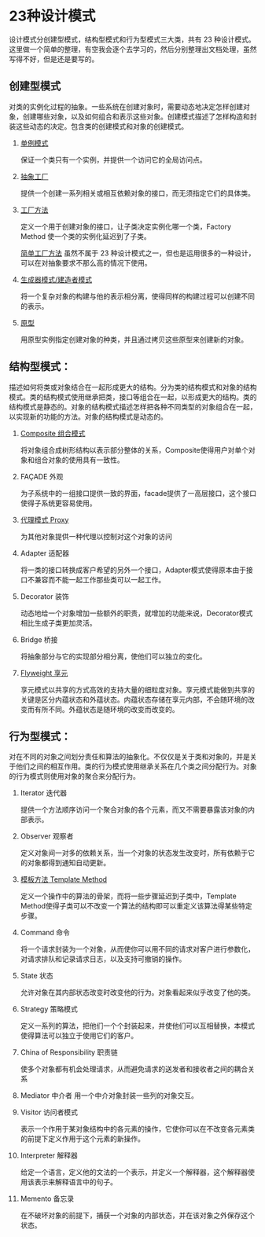 # 23种设计模式

设计模式分创建型模式，结构型模式和行为型模式三大类，共有 23 种设计模式。这里做一个简单的整理，有空我会逐个去学习的，然后分别整理出文档处理，虽然写得不好，但是还是要写的。


## 创建型模式

对类的实例化过程的抽象。一些系统在创建对象时，需要动态地决定怎样创建对象，创建哪些对象，以及如何组合和表示这些对象。创建模式描述了怎样构造和封装这些动态的决定。包含类的创建模式和对象的创建模式。

1. [单例模式](http://blog.binkery.com/pattern_and_principle/design_pattern/1_singleton_pattern.html)

	保证一个类只有一个实例，并提供一个访问它的全局访问点。

2. [抽象工厂](http://blog.binkery.com/pattern_and_principle/design_pattern/3_abstract_factory_pattern.html)

	提供一个创建一系列相关或相互依赖对象的接口，而无须指定它们的具体类。

3. [工厂方法](http://blog.binkery.com/pattern_and_principle/design_pattern/2_2_factory_method_pattern.html)

	定义一个用于创建对象的接口，让子类决定实例化哪一个类，Factory Method 使一个类的实例化延迟到了子类。

	[简单工厂方法](http://blog.binkery.com/pattern_and_principle/design_pattern/2_1_simple_factory_pattern.html) 虽然不属于 23 种设计模式之一，但也是运用很多的一种设计，可以在对抽象要求不那么高的情况下使用。

4. [生成器模式/建造者模式](http://blog.binkery.com/pattern_and_principle/design_pattern/5_builder_pattern.html) 

	将一个复杂对象的构建与他的表示相分离，使得同样的构建过程可以创建不同的表示。

5. [原型](http://blog.binkery.com/pattern_and_principle/design_pattern/7_prototype_pattern.html)

	用原型实例指定创建对象的种类，并且通过拷贝这些原型来创建新的对象。


## 结构型模式：
描述如何将类或对象结合在一起形成更大的结构。分为类的结构模式和对象的结构模式。类的结构模式使用继承把类，接口等组合在一起，以形成更大的结构。类的结构模式是静态的。对象的结构模式描述怎样把各种不同类型的对象组合在一起，以实现新的功能的方法。对象的结构模式是动态的。

1. [Composite 组合模式](http://blog.binkery.com/pattern_and_principle/design_pattern/8_composite_pattern.html)

	将对象组合成树形结构以表示部分整体的关系，Composite使得用户对单个对象和组合对象的使用具有一致性。

2. FAÇADE 外观
	
	为子系统中的一组接口提供一致的界面，facade提供了一高层接口，这个接口使得子系统更容易使用。

3. [代理模式 Proxy](http://blog.binkery.com/pattern_and_principle/design_pattern/6_proxy_pattern.html) 

	为其他对象提供一种代理以控制对这个对象的访问

4. Adapter 适配器 

	将一类的接口转换成客户希望的另外一个接口，Adapter模式使得原本由于接口不兼容而不能一起工作那些类可以一起工作。

5. Decorator 装饰
	
	动态地给一个对象增加一些额外的职责，就增加的功能来说，Decorator模式相比生成子类更加灵活。 

6. Bridge 桥接

	将抽象部分与它的实现部分相分离，使他们可以独立的变化。

7. [Flyweight 享元](http://blog.binkery.com/pattern_and_principle/design_pattern/9_flyweight_pattern.html)

	享元模式以共享的方式高效的支持大量的细粒度对象。享元模式能做到共享的关键是区分内蕴状态和外蕴状态。内蕴状态存储在享元内部，不会随环境的改变而有所不同。外蕴状态是随环境的改变而改变的。

## 行为型模式：

对在不同的对象之间划分责任和算法的抽象化。不仅仅是关于类和对象的，并是关于他们之间的相互作用。类的行为模式使用继承关系在几个类之间分配行为。对象的行为模式则使用对象的聚合来分配行为。

1. Iterator 迭代器

	提供一个方法顺序访问一个聚合对象的各个元素，而又不需要暴露该对象的内部表示。

2. Observer 观察者

	定义对象间一对多的依赖关系，当一个对象的状态发生改变时，所有依赖于它的对象都得到通知自动更新。

3. [模板方法 Template Method](http://blog.binkery.com/pattern_and_principle/design_pattern/4_template_method_pattern.html)  

	定义一个操作中的算法的骨架，而将一些步骤延迟到子类中，Template Method使得子类可以不改变一个算法的结构即可以重定义该算法得某些特定步骤。

4. Command 命令 

	将一个请求封装为一个对象，从而使你可以用不同的请求对客户进行参数化，对请求排队和记录请求日志，以及支持可撤销的操作。 

5. State 状态 

	允许对象在其内部状态改变时改变他的行为。对象看起来似乎改变了他的类。

6. Strategy 策略模式 

	定义一系列的算法，把他们一个个封装起来，并使他们可以互相替换，本模式使得算法可以独立于使用它们的客户。

7. China of Responsibility 职责链

	使多个对象都有机会处理请求，从而避免请求的送发者和接收者之间的耦合关系

8. Mediator 中介者
用一个中介对象封装一些列的对象交互。

9. Visitor 访问者模式

	表示一个作用于某对象结构中的各元素的操作，它使你可以在不改变各元素类的前提下定义作用于这个元素的新操作。

10. Interpreter 解释器

	给定一个语言，定义他的文法的一个表示，并定义一个解释器，这个解释器使用该表示来解释语言中的句子。

11. Memento 备忘录

	在不破坏对象的前提下，捕获一个对象的内部状态，并在该对象之外保存这个状态。
